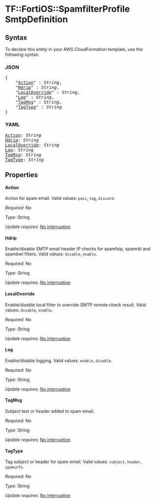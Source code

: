 # TF::FortiOS::SpamfilterProfile SmtpDefinition

## Syntax

To declare this entity in your AWS CloudFormation template, use the following syntax:

### JSON

<pre>
{
    "<a href="#action" title="Action">Action</a>" : <i>String</i>,
    "<a href="#hdrip" title="Hdrip">Hdrip</a>" : <i>String</i>,
    "<a href="#localoverride" title="LocalOverride">LocalOverride</a>" : <i>String</i>,
    "<a href="#log" title="Log">Log</a>" : <i>String</i>,
    "<a href="#tagmsg" title="TagMsg">TagMsg</a>" : <i>String</i>,
    "<a href="#tagtype" title="TagType">TagType</a>" : <i>String</i>
}
</pre>

### YAML

<pre>
<a href="#action" title="Action">Action</a>: <i>String</i>
<a href="#hdrip" title="Hdrip">Hdrip</a>: <i>String</i>
<a href="#localoverride" title="LocalOverride">LocalOverride</a>: <i>String</i>
<a href="#log" title="Log">Log</a>: <i>String</i>
<a href="#tagmsg" title="TagMsg">TagMsg</a>: <i>String</i>
<a href="#tagtype" title="TagType">TagType</a>: <i>String</i>
</pre>

## Properties

#### Action

Action for spam email. Valid values: `pass`, `tag`, `discard`.

_Required_: No

_Type_: String

_Update requires_: [No interruption](https://docs.aws.amazon.com/AWSCloudFormation/latest/UserGuide/using-cfn-updating-stacks-update-behaviors.html#update-no-interrupt)

#### Hdrip

Enable/disable SMTP email header IP checks for spamfsip, spamrbl and spambwl filters. Valid values: `disable`, `enable`.

_Required_: No

_Type_: String

_Update requires_: [No interruption](https://docs.aws.amazon.com/AWSCloudFormation/latest/UserGuide/using-cfn-updating-stacks-update-behaviors.html#update-no-interrupt)

#### LocalOverride

Enable/disable local filter to override SMTP remote check result. Valid values: `disable`, `enable`.

_Required_: No

_Type_: String

_Update requires_: [No interruption](https://docs.aws.amazon.com/AWSCloudFormation/latest/UserGuide/using-cfn-updating-stacks-update-behaviors.html#update-no-interrupt)

#### Log

Enable/disable logging. Valid values: `enable`, `disable`.

_Required_: No

_Type_: String

_Update requires_: [No interruption](https://docs.aws.amazon.com/AWSCloudFormation/latest/UserGuide/using-cfn-updating-stacks-update-behaviors.html#update-no-interrupt)

#### TagMsg

Subject text or header added to spam email.

_Required_: No

_Type_: String

_Update requires_: [No interruption](https://docs.aws.amazon.com/AWSCloudFormation/latest/UserGuide/using-cfn-updating-stacks-update-behaviors.html#update-no-interrupt)

#### TagType

Tag subject or header for spam email. Valid values: `subject`, `header`, `spaminfo`.

_Required_: No

_Type_: String

_Update requires_: [No interruption](https://docs.aws.amazon.com/AWSCloudFormation/latest/UserGuide/using-cfn-updating-stacks-update-behaviors.html#update-no-interrupt)

